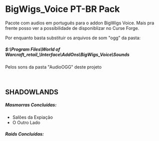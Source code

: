 # BigWigs_Voice PT-BR Pack
Pacote com audios em português para o addon BigWigs Voice. Mais pra frente posso ver a possibilidade de disponiblizar no Curse Forge.

Por enquanto basta substituir os arquivos de som "ogg" da pasta:
##### $:\Program Files\World of Warcraft\_retail_\Interface\AddOns\BigWigs_Voice\Sounds
Pelos sons da pasta "AudioOGG" deste projeto

<br>

## SHADOWLANDS
##### Masmorras Concluídas:
* Salões da Expiação
* O Outro Lado

##### Raids Concluídas:
